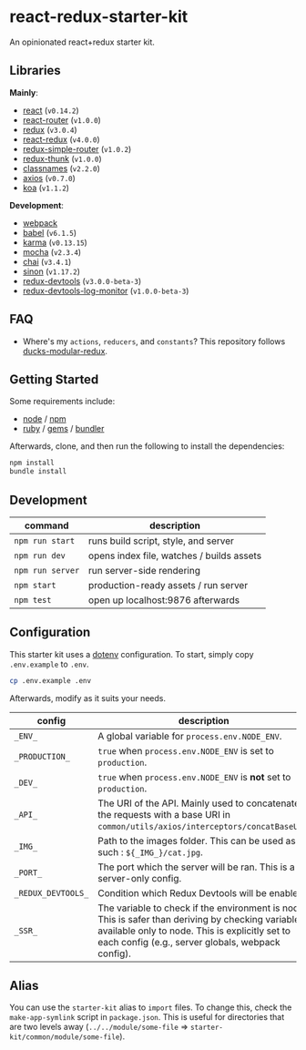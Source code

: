 # react-redux-starter-kit
An opinionated react+redux starter kit.

## Libraries
**Mainly**:
- [react](http://facebook.github.io/react) (`v0.14.2`)
- [react-router](http://rackt.github.io/react-router) (`v1.0.0`)
- [redux](http://rackt.github.io/redux) (`v3.0.4`)
- [react-redux](http://github.com/gaearon/react-redux) (`v4.0.0`)
- [redux-simple-router](http://rackt.github.io/redux) (`v1.0.2`)
- [redux-thunk](http://github.com/gaearon/redux-thunk) (`v1.0.0`)
- [classnames](http://github.com/JedWatson/classnames) (`v2.2.0`)
- [axios](https://github.com/mzabriskie/axios) (`v0.7.0`)
- [koa](http://koajs.com) (`v1.1.2`)

**Development**:
- [webpack](http://webpack.github.io)
- [babel](http://babeljs.io) (`v6.1.5`)
- [karma](http://karma-runner.github.io/) (`v0.13.15`)
- [mocha](http://mochajs.org) (`v2.3.4`)
- [chai](http://chaijs.com) (`v3.4.1`)
- [sinon](sinonjs.org) (`v1.17.2`)
- [redux-devtools](https://github.com/gaearon/redux-devtools/) (`v3.0.0-beta-3`)
- [redux-devtools-log-monitor](https://github.com/gaearon/redux-devtools/) (`v1.0.0-beta-3`)

## FAQ
- Where's my `actions`, `reducers`, and `constants`? This repository follows [ducks-modular-redux](https://github.com/erikras/ducks-modular-redux).

## Getting Started
Some requirements include:
- [node](nodejs.org) / [npm](npmjs.com)
- [ruby](ruby-lang.org) / [gems](rubygems.org) / [bundler](bundler.io)

Afterwards, clone, and then run the following to install the dependencies:
```bash
npm install
bundle install
```

## Development
|command|description|
|----|----|
|`npm run start`|runs build script, style, and server|
|`npm run dev`|opens index file, watches / builds assets|
|`npm run server`|run server-side rendering|
|`npm start`|production-ready assets / run server|
|`npm test`|open up localhost:9876 afterwards|

## Configuration
This starter kit uses a [dotenv](https://www.npmjs.com/package/dotenv-style) configuration. To start, simply copy `.env.example` to `.env`.
```bash
cp .env.example .env
```
Afterwards, modify as it suits your needs.

|config|description|
|----|----|
|`_ENV_`|A global variable for `process.env.NODE_ENV`.
|`_PRODUCTION_`|`true` when `process.env.NODE_ENV` is set to `production`.
|`_DEV_`|`true` when `process.env.NODE_ENV` is **not** set to `production`.
|`_API_`|The URI of the API. Mainly used to concatenate the requests with a base URI in `common/utils/axios/interceptors/concatBaseUrl`.|
|`_IMG_`|Path to the images folder. This can be used as such : ````${_IMG_}/cat.jpg````.|
|`_PORT_`|The port which the server will be ran. This is a server-only config.
|`_REDUX_DEVTOOLS_`|Condition which Redux Devtools will be enabled.|
|`_SSR_`|The variable to check if the environment is node. This is safer than deriving by checking variables available only to node. This is explicitly set to each config (e.g., server globals, webpack config).|

## Alias
You can use the `starter-kit` alias to `import` files. To change this, check the `make-app-symlink` script in `package.json`. This is useful for directories that are two levels away (`../../module/some-file` => `starter-kit/common/module/some-file`).
